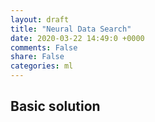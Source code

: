 ```yaml
---
layout: draft
title: "Neural Data Search"
date: 2020-03-22 14:49:0 +0000
comments: False
share: False
categories: ml
---
```


## Basic solution


